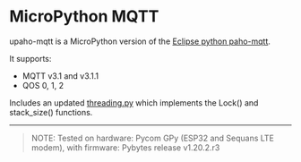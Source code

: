 MicroPython MQTT
===
upaho-mqtt is a MicroPython version of the [Eclipse python paho-mqtt](https://github.com/eclipse/paho.mqtt.python).

It supports:
- MQTT v3.1 and v3.1.1
- QOS 0, 1, 2

Includes an updated [threading.py](threading.py) which implements the Lock() and stack_size() functions.

---
> NOTE: Tested on hardware: Pycom GPy (ESP32 and Sequans LTE modem), with firmware: Pybytes release v1.20.2.r3

